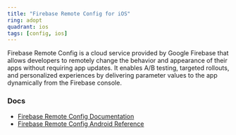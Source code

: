 ```yaml
---
title: "Firebase Remote Config for iOS"
ring: adopt
quadrant: ios
tags: [config, ios]
---
```


Firebase Remote Config is a cloud service provided by Google Firebase that allows developers to remotely change the behavior and appearance of their apps without requiring app updates. It enables A/B testing, targeted rollouts, and personalized experiences by delivering parameter values to the app dynamically from the Firebase console.

### Docs

- [Firebase Remote Config Documentation](https://firebase.google.com/docs/remote-config)
- [Firebase Remote Config Android Reference](https://firebase.google.com/docs/remote-config/get-started?hl=fr&platform=ios)
